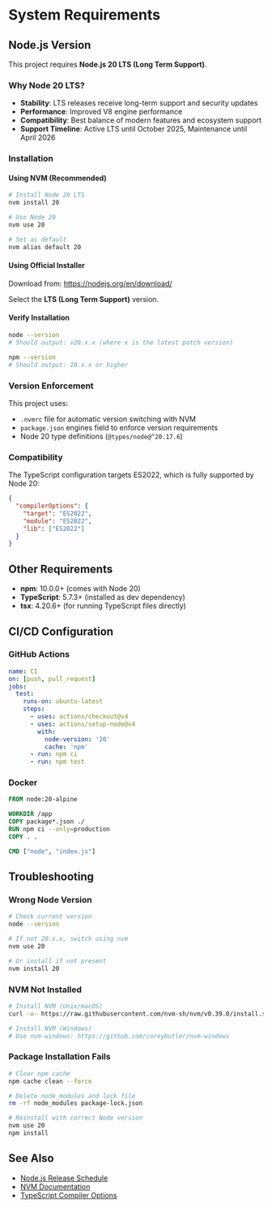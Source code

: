 # System Requirements

## Node.js Version

This project requires **Node.js 20 LTS (Long Term Support)**.

### Why Node 20 LTS?

- **Stability**: LTS releases receive long-term support and security updates
- **Performance**: Improved V8 engine performance
- **Compatibility**: Best balance of modern features and ecosystem support
- **Support Timeline**: Active LTS until October 2025, Maintenance until April 2026

### Installation

#### Using NVM (Recommended)

```bash
# Install Node 20 LTS
nvm install 20

# Use Node 20
nvm use 20

# Set as default
nvm alias default 20
```

#### Using Official Installer

Download from: https://nodejs.org/en/download/

Select the **LTS (Long Term Support)** version.

#### Verify Installation

```bash
node --version
# Should output: v20.x.x (where x is the latest patch version)

npm --version
# Should output: 10.x.x or higher
```

### Version Enforcement

This project uses:

- `.nvmrc` file for automatic version switching with NVM
- `package.json` engines field to enforce version requirements
- Node 20 type definitions (`@types/node@^20.17.6`)

### Compatibility

The TypeScript configuration targets ES2022, which is fully supported by Node 20:

```json
{
  "compilerOptions": {
    "target": "ES2022",
    "module": "ES2022",
    "lib": ["ES2022"]
  }
}
```

## Other Requirements

- **npm**: 10.0.0+ (comes with Node 20)
- **TypeScript**: 5.7.3+ (installed as dev dependency)
- **tsx**: 4.20.6+ (for running TypeScript files directly)

## CI/CD Configuration

### GitHub Actions

```yaml
name: CI
on: [push, pull_request]
jobs:
  test:
    runs-on: ubuntu-latest
    steps:
      - uses: actions/checkout@v4
      - uses: actions/setup-node@v4
        with:
          node-version: '20'
          cache: 'npm'
      - run: npm ci
      - run: npm test
```

### Docker

```dockerfile
FROM node:20-alpine

WORKDIR /app
COPY package*.json ./
RUN npm ci --only=production
COPY . .

CMD ["node", "index.js"]
```

## Troubleshooting

### Wrong Node Version

```bash
# Check current version
node --version

# If not 20.x.x, switch using nvm
nvm use 20

# Or install if not present
nvm install 20
```

### NVM Not Installed

```bash
# Install NVM (Unix/macOS)
curl -o- https://raw.githubusercontent.com/nvm-sh/nvm/v0.39.0/install.sh | bash

# Install NVM (Windows)
# Use nvm-windows: https://github.com/coreybutler/nvm-windows
```

### Package Installation Fails

```bash
# Clear npm cache
npm cache clean --force

# Delete node_modules and lock file
rm -rf node_modules package-lock.json

# Reinstall with correct Node version
nvm use 20
npm install
```

## See Also

- [Node.js Release Schedule](https://nodejs.org/en/about/releases/)
- [NVM Documentation](https://github.com/nvm-sh/nvm)
- [TypeScript Compiler Options](https://www.typescriptlang.org/tsconfig)
